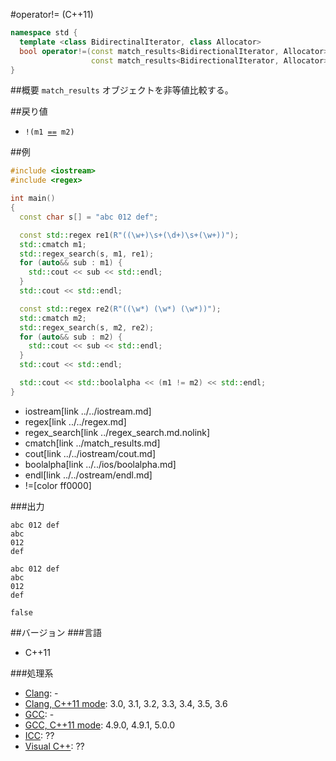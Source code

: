 #operator!= (C++11)
```cpp
namespace std {
  template <class BidirectinalIterator, class Allocator>
  bool operator!=(const match_results<BidirectionalIterator, Allocator>& m1,
                  const match_results<BidirectionalIterator, Allocator>& m2);
}
```

##概要
`match_results` オブジェクトを非等値比較する。


##戻り値
- `!(m1 `[`==`](op_equal.md)` m2)`


##例
```cpp
#include <iostream>
#include <regex>

int main()
{
  const char s[] = "abc 012 def";

  const std::regex re1(R"((\w+)\s+(\d+)\s+(\w+))");
  std::cmatch m1;
  std::regex_search(s, m1, re1);
  for (auto&& sub : m1) {
    std::cout << sub << std::endl;
  }
  std::cout << std::endl;

  const std::regex re2(R"((\w*) (\w*) (\w*))");
  std::cmatch m2;
  std::regex_search(s, m2, re2);
  for (auto&& sub : m2) {
    std::cout << sub << std::endl;
  }
  std::cout << std::endl;

  std::cout << std::boolalpha << (m1 != m2) << std::endl;
}
```
* iostream[link ../../iostream.md]
* regex[link ../../regex.md]
* regex_search[link ../regex_search.md.nolink]
* cmatch[link ../match_results.md]
* cout[link ../../iostream/cout.md]
* boolalpha[link ../../ios/boolalpha.md]
* endl[link ../../ostream/endl.md]
* !=[color ff0000]

###出力
```
abc 012 def
abc
012
def

abc 012 def
abc
012
def

false
```


##バージョン
###言語
- C++11

###処理系
- [Clang](/implementation.md#clang): -
- [Clang, C++11 mode](/implementation.md#clang): 3.0, 3.1, 3.2, 3.3, 3.4, 3.5, 3.6
- [GCC](/implementation.md#gcc): -
- [GCC, C++11 mode](/implementation.md#gcc): 4.9.0, 4.9.1, 5.0.0
- [ICC](/implementation.md#icc): ??
- [Visual C++](/implementation.md#visual_cpp): ??
